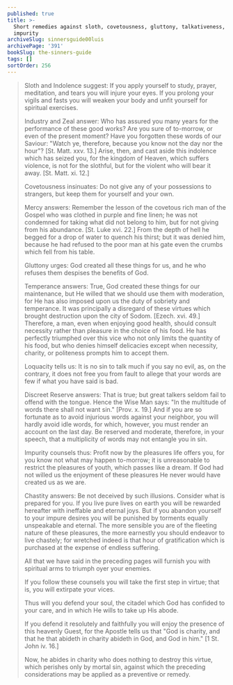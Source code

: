 ```yaml
---
published: true
title: >-
  Short remedies against sloth, covetousness, gluttony, talkativeness, and
  impurity
archiveSlug: sinnersguide00luis
archivePage: '391'
bookSlug: the-sinners-guide
tags: []
sortOrder: 256
---
```


> Sloth and Indolence suggest: If you apply yourself to study, prayer, meditation, and tears you will injure your eyes. If you prolong your vigils and fasts you will weaken your body and unfit yourself for spiritual exercises.
> 
> Industry and Zeal answer: Who has assured you many years for the performance of these good works? Are you sure of to-morrow, or even of the present moment? Have you forgotten these words of our Saviour: "Watch ye, therefore, because you know not the day nor the hour"? [St. Matt. xxv. 13.] Arise, then, and cast aside this indolence which has seized you, for the kingdom of Heaven, which suffers violence, is not for the slothful, but for the violent who will bear it away. [St. Matt. xi. 12.]
> 
> Covetousness insinuates: Do not give any of your possessions to strangers, but keep them for yourself and your own.
> 
> Mercy answers: Remember the lesson of the covetous rich man of the Gospel who was clothed in purple and fine linen; he was not condemned for taking what did not belong to him, but for not giving from his abundance. [St. Luke xvi. 22.] From the depth of hell he begged for a drop of water to quench his thirst; but it was denied him, because he had refused to the poor man at his gate even the crumbs which fell from his table.
> 
> Gluttony urges: God created all these things for us, and he who refuses them despises the benefits of God.
> 
> Temperance answers: True, God created these things for our maintenance, but He willed that we should use them with moderation, for He has also imposed upon us the duty of sobriety and temperance. It was principally a disregard of these virtues which brought destruction upon the city of Sodom. [Ezech. xvi. 49.] Therefore, a man, even when enjoying good health, should consult necessity rather than pleasure in the choice of his food. He has perfectly triumphed over this vice who not only limits the quantity of his food, but who denies himself delicacies except when necessity, charity, or politeness prompts him to accept them.
> 
> Loquacity tells us: It is no sin to talk much if you say no evil, as, on the contrary, it does not free you from fault to allege that your words are few if what you have said is bad.
> 
> Discreet Reserve answers: That is true; but great talkers seldom fail to offend with the tongue. Hence the Wise Man says: "In the multitude of words there shall not want sin." [Prov. x. 19.] And if you are so fortunate as to avoid injurious words against your neighbor, you will hardly avoid idle words, for which, however, you must render an account on the last day. Be reserved and moderate, therefore, in your speech, that a multiplicity of words may not entangle you in sin.
> 
> Impurity counsels thus: Profit now by the pleasures life offers you, for you know not what may happen to-morrow; it is unreasonable to restrict the pleasures of youth, which passes like a dream. If God had not willed us the enjoyment of these pleasures He never would have created us as we are.
> 
> Chastity answers: Be not deceived by such illusions. Consider what is prepared for you. If you live pure lives on earth you will be rewarded hereafter with ineffable and eternal joys. But if you abandon yourself to your impure desires you will be punished by torments equally unspeakable and eternal. The more sensible you are of the fleeting nature of these pleasures, the more earnestly you should endeavor to live chastely; for wretched indeed is that hour of gratification which is purchased at the expense of endless suffering.
> 
> All that we have said in the preceding pages will furnish you with spiritual arms to triumph oyer your enemies.
> 
> If you follow these counsels you will take the first step in virtue; that is, you will extirpate your vices.
> 
> Thus will you defend your soul, the citadel which God has confided to your care, and in which He wills to take up His abode.
> 
> If you defend it resolutely and faithfully you will enjoy the presence of this heavenly Guest, for the Apostle tells us that "God is charity, and that he that abideth in charity abideth in God, and God in him." [1 St. John iv. 16.]
> 
> Now, he abides in charity who does nothing to destroy this virtue, which perishes only by mortal sin, against which the preceding considerations may be applied as a preventive or remedy.
